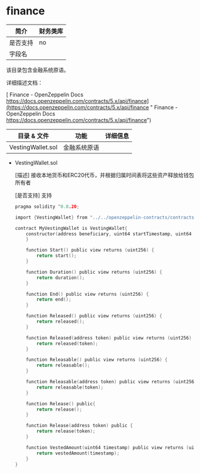 # finance

| 简介   | 财务类库 |
| ---- | ---- |
| 是否支持 | no   |
| 字段名  |      |

该目录包含金融系统原语。

详细描述文档：

[ Finance - OpenZeppelin Docs  https://docs.openzeppelin.com/contracts/5.x/api/finance](https://docs.openzeppelin.com/contracts/5.x/api/finance " Finance - OpenZeppelin Docs  https://docs.openzeppelin.com/contracts/5.x/api/finance")

| 目录 & 文件           | 功能     | 详细信息 |
| ----------------- | ------ | ---- |
| VestingWallet.sol | 金融系统原语 |      |

- VestingWallet.sol

  \[描述] 接收本地货币和ERC20代币，并根据归属时间表将这些资产释放给钱包所有者

  \[是否支持] 支持
  ```c
  pragma solidity ^0.8.20;

  import {VestingWallet} from "../../openzeppelin-contracts/contracts/finance/VestingWallet.sol";

  contract MyVestingWallet is VestingWallet{
      constructor(address beneficiary, uint64 startTimestamp, uint64 durationSeconds) VestingWallet(beneficiary, startTimestamp, durationSeconds) {
      }

      function Start() public view returns (uint256) {
          return start();
      }

      function Duration() public view returns (uint256) {
          return duration();
      }

      function End() public view returns (uint256) {
          return end();
      }

      function Released() public view returns (uint256) {
          return released();
      }

      function Released(address token) public view returns (uint256) {
          return released(token);
      }

      function Releasable() public view returns (uint256) {
          return releasable();
      }

      function Releasable(address token) public view returns (uint256) {
          return releasable(token);
      }

      function Release() public{
          return release();
      }

      function Release(address token) public {
          return release(token);
      }

      function VestedAmount(uint64 timestamp) public view returns (uint256) {
          return vestedAmount(timestamp);
      }
  }
  ```
